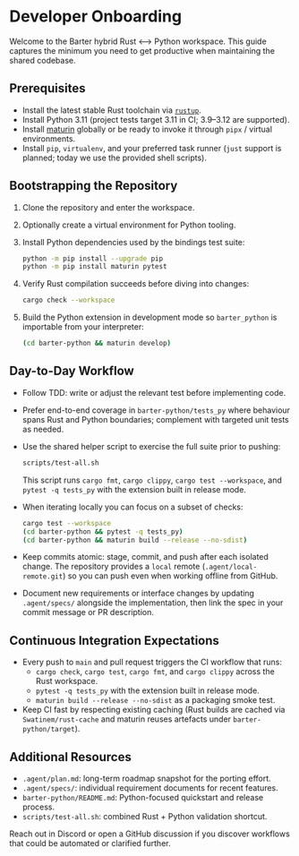 # Developer Onboarding

Welcome to the Barter hybrid Rust ⟷ Python workspace. This guide captures the
minimum you need to get productive when maintaining the shared codebase.

## Prerequisites

- Install the latest stable Rust toolchain via [`rustup`](https://rustup.rs/).
- Install Python 3.11 (project tests target 3.11 in CI; 3.9–3.12 are supported).
- Install [maturin](https://github.com/PyO3/maturin) globally or be ready to
  invoke it through `pipx` / virtual environments.
- Install `pip`, `virtualenv`, and your preferred task runner (`just` support
  is planned; today we use the provided shell scripts).

## Bootstrapping the Repository

1. Clone the repository and enter the workspace.
2. Optionally create a virtual environment for Python tooling.
3. Install Python dependencies used by the bindings test suite:

   ```bash
   python -m pip install --upgrade pip
   python -m pip install maturin pytest
   ```

4. Verify Rust compilation succeeds before diving into changes:

   ```bash
   cargo check --workspace
   ```

5. Build the Python extension in development mode so `barter_python` is
   importable from your interpreter:

   ```bash
   (cd barter-python && maturin develop)
   ```

## Day-to-Day Workflow

- Follow TDD: write or adjust the relevant test before implementing code.
- Prefer end-to-end coverage in `barter-python/tests_py` where behaviour spans
  Rust and Python boundaries; complement with targeted unit tests as needed.
- Use the shared helper script to exercise the full suite prior to pushing:

  ```bash
  scripts/test-all.sh
  ```

  This script runs `cargo fmt`, `cargo clippy`, `cargo test --workspace`, and
  `pytest -q tests_py` with the extension built in release mode.

- When iterating locally you can focus on a subset of checks:

  ```bash
  cargo test --workspace
  (cd barter-python && pytest -q tests_py)
  (cd barter-python && maturin build --release --no-sdist)
  ```

- Keep commits atomic: stage, commit, and push after each isolated change. The
  repository provides a `local` remote (`.agent/local-remote.git`) so you can
  push even when working offline from GitHub.
- Document new requirements or interface changes by updating `.agent/specs/`
  alongside the implementation, then link the spec in your commit message or
  PR description.

## Continuous Integration Expectations

- Every push to `main` and pull request triggers the CI workflow that runs:
  - `cargo check`, `cargo test`, `cargo fmt`, and `cargo clippy` across the
    Rust workspace.
  - `pytest -q tests_py` with the extension built in release mode.
  - `maturin build --release --no-sdist` as a packaging smoke test.
- Keep CI fast by respecting existing caching (Rust builds are cached via
  `Swatinem/rust-cache` and maturin reuses artefacts under
  `barter-python/target`).

## Additional Resources

- `.agent/plan.md`: long-term roadmap snapshot for the porting effort.
- `.agent/specs/`: individual requirement documents for recent features.
- `barter-python/README.md`: Python-focused quickstart and release process.
- `scripts/test-all.sh`: combined Rust + Python validation shortcut.

Reach out in Discord or open a GitHub discussion if you discover workflows that
could be automated or clarified further.
